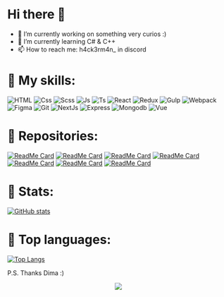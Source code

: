  <!-- ![Banner](./IMG_20220727_235443_175.jpg) -->

<h1>Hi there 👋 </h1>

- 🔭 I’m currently working on something very curios :)
- 🌱 I’m currently learning C# & C++
- 📫 How to reach me: h4ck3rm4n_ in discord




<h1> 🧰 My skills: </h1>

![HTML](https://img.shields.io/badge/-Html-292D3E?style=for-the-badge&logo=html5&logoColor=E34F26)
![Css](https://img.shields.io/badge/-Css-292D3E?style=for-the-badge&logo=css3&logoColor=5c98f2)
![Scss](https://img.shields.io/badge/-SCSS-292D3E?style=for-the-badge&logo=SASS)
![Js](https://img.shields.io/badge/-JavaScript-292D3E?style=for-the-badge&logo=JavaScript)
![Ts](https://img.shields.io/badge/-Typescript-292D3E?style=for-the-badge&logo=Typescript)
![React](https://img.shields.io/badge/react-292D3E?style=for-the-badge&logo=react)
![Redux](https://img.shields.io/badge/-redux-292D3E?style=for-the-badge&logo=redux)
![Gulp](https://img.shields.io/badge/-gulp-292D3E?style=for-the-badge&logo=gulp)
![Webpack](https://img.shields.io/badge/-webpack-292D3E?style=for-the-badge&logo=webpack)
![Figma](https://img.shields.io/badge/-figma-292D3E?style=for-the-badge&logo=figma&logoColor=c44)
![Git](https://img.shields.io/badge/-git-292D3E?style=for-the-badge&logo=git)
![NextJs](https://img.shields.io/badge/-nextjs-292D3E?style=for-the-badge&logo=next)
![Express](https://img.shields.io/badge/-express-292D3E?style=for-the-badge&logo=express)
![Mongodb](https://img.shields.io/badge/-Mongodb-292D3E?style=for-the-badge&logo=mongodb)
![Vue](https://img.shields.io/badge/-Vue-292D3E?style=for-the-badge&logo=vuejs)
<!-- ![Docker](https://img.shields.io/badge/-Docker-292D3E?style=for-the-badge&logo=Docker) -->

<h1> 🧰 Repositories: </h1>

[![ReadMe Card](https://github-readme-stats-git-masterrstaa-rickstaa.vercel.app/api/pin/?username=MaxPopsuy&repo=gameOfTeens_JS_2021&theme=material-palenight)](https://github.com/MaxPopsuy/gameOfTeens_JS_2021)
[![ReadMe Card](https://github-readme-stats-git-masterrstaa-rickstaa.vercel.app/api/pin/?username=MaxPopsuy&repo=gameOfTeens_JS_2022&theme=material-palenight)](https://github.com/MaxPopsuy/gameOfTeens_JS_2022)
[![ReadMe Card](https://github-readme-stats-git-masterrstaa-rickstaa.vercel.app/api/pin/?username=MaxPopsuy&repo=archetypes-testing&theme=material-palenight)](https://github.com/MaxPopsuy/archetypes-testing)
[![ReadMe Card](https://github-readme-stats-git-masterrstaa-rickstaa.vercel.app/api/pin/?username=MaxPopsuy&repo=cybersecurity_by-HOPE&theme=material-palenight)](https://github.com/MaxPopsuy/cybersecurity_by-HOPE)
[![ReadMe Card](https://github-readme-stats-git-masterrstaa-rickstaa.vercel.app/api/pin/?username=MaxPopsuy&repo=filmSearch&theme=material-palenight)](https://github.com/MaxPopsuy/filmSearch)
[![ReadMe Card](https://github-readme-stats-git-masterrstaa-rickstaa.vercel.app/api/pin/?username=MaxPopsuy&repo=react-starter&theme=material-palenight)](https://github.com/MaxPopsuy/react-starter)
[![ReadMe Card](https://github-readme-stats-git-masterrstaa-rickstaa.vercel.app/api/pin/?username=MaxPopsuy&repo=express_starter-pack&theme=material-palenight)](https://github.com/MaxPopsuy/express_starter-pack)
<!-- [![ReadMe Card](https://github-readme-stats.vercel.app/api/pin/?username=MaxPopsuy&repo=todos_app&theme=material-palenight)](https://github.com/MaxPopsuy/todos_app) -->
<!-- [![ReadMe Card](https://github-readme-stats.vercel.app/api/pin/?username=MaxPopsuy&repo=jwt_server&theme=material-palenight)](https://github.com/MaxPopsuy/jwt_server) -->
<!-- [![ReadMe Card](https://github-readme-stats.vercel.app/api/pin/?username=MaxPopsuy&repo=sarcatr&theme=material-palenight)](https://github.com/MaxPopsuy/sarcatr) 
-->
<!-- [![ReadMe Card](https://github-readme-stats.vercel.app/api/pin/?username=MaxPopsuy&repo=protea-server&theme=material-palenight)](https://github.com/MaxPopsuy/protea-server) -->

<h1> 🎊 Stats: </h1>


[![GitHub stats](https://github-readme-stats-git-masterrstaa-rickstaa.vercel.app/api?username=MaxPopsuy&show_icons=true&theme=material-palenight)](https://github.com/MaxPopsuy)


<h1> 🎊 Top languages: </h1>


[![Top Langs](https://github-readme-stats-git-masterrstaa-rickstaa.vercel.app/api/top-langs/?username=MaxPopsuy&layout=compact&theme=material-palenight)](https://github.com/MaxPopsuy)

P.S. Thanks Dima :)

<p align="center">
  <img src="https://komarev.com/ghpvc/?username=MaxPopsuy&label=Visitors&color=292D3E&style=for-the-badge"/>
</p>
